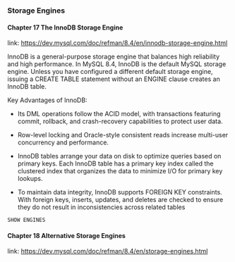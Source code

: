 ### Storage Engines

#### Chapter 17 The InnoDB Storage Engine

link: https://dev.mysql.com/doc/refman/8.4/en/innodb-storage-engine.html

InnoDB is a general-purpose storage engine that balances high reliability and high performance. 
In MySQL 8.4, InnoDB is the default MySQL storage engine. 
Unless you have configured a different default storage engine, issuing a CREATE TABLE statement without an ENGINE 
clause creates an InnoDB table.

Key Advantages of InnoDB:

* Its DML operations follow the ACID model, with transactions featuring commit, rollback, and crash-recovery 
  capabilities to protect user data.

* Row-level locking and Oracle-style consistent reads increase multi-user concurrency and performance.

* InnoDB tables arrange your data on disk to optimize queries based on primary keys. 
  Each InnoDB table has a primary key index called the clustered index that organizes the data 
  to minimize I/O for primary key lookups.

* To maintain data integrity, InnoDB supports FOREIGN KEY constraints. 
  With foreign keys, inserts, updates, and deletes are checked to ensure they do not result in inconsistencies across related tables

```
SHOW ENGINES
```

#### Chapter 18 Alternative Storage Engines

link: https://dev.mysql.com/doc/refman/8.4/en/storage-engines.html